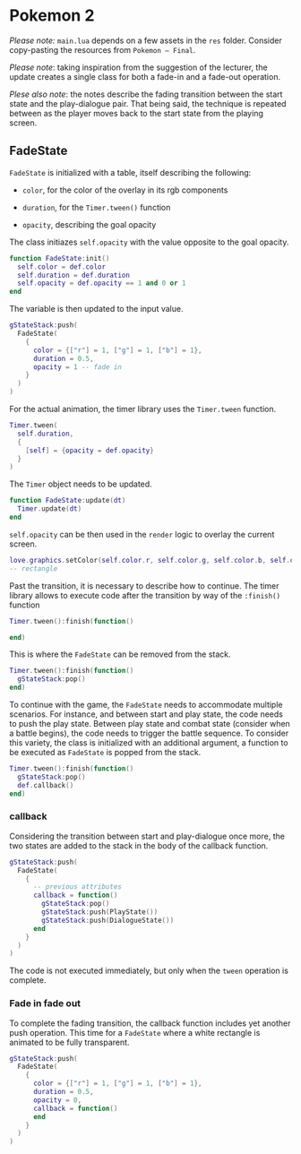 # Pokemon 2

_Please note:_ `main.lua` depends on a few assets in the `res` folder. Consider copy-pasting the resources from `Pokemon — Final`.

_Please note_: taking inspiration from the suggestion of the lecturer, the update creates a single class for both a fade-in and a fade-out operation.

_Plese also note_: the notes describe the fading transition between the start state and the play-dialogue pair. That being said, the technique is repeated between as the player moves back to the start state from the playing screen.

## FadeState

`FadeState` is initialized with a table, itself describing the following:

- `color`, for the color of the overlay in its rgb components

- `duration`, for the `Timer.tween()` function

- `opacity`, describing the goal opacity

The class initiazes `self.opacity` with the value opposite to the goal opacity.

```lua
function FadeState:init()
  self.color = def.color
  self.duration = def.duration
  self.opacity = def.opacity == 1 and 0 or 1
end
```

The variable is then updated to the input value.

```lua
gStateStack:push(
  FadeState(
    {
      color = {["r"] = 1, ["g"] = 1, ["b"] = 1},
      duration = 0.5,
      opacity = 1 -- fade in
    }
  )
)
```

For the actual animation, the timer library uses the `Timer.tween` function.

```lua
Timer.tween(
  self.duration,
  {
    [self] = {opacity = def.opacity}
  }
)
```

The `Timer` object needs to be updated.

```lua
function FadeState:update(dt)
  Timer.update(dt)
end
```

`self.opacity` can be then used in the `render` logic to overlay the current screen.

```lua
love.graphics.setColor(self.color.r, self.color.g, self.color.b, self.opacity)
-- rectangle
```

Past the transition, it is necessary to describe how to continue. The timer library allows to execute code after the transition by way of the `:finish()` function

```lua
Timer.tween():finish(function()

end)
```

This is where the `FadeState` can be removed from the stack.

```lua
Timer.tween():finish(function()
  gStateStack:pop()
end)
```

To continue with the game, the `FadeState` needs to accommodate multiple scenarios. For instance, and between start and play state, the code needs to push the play state. Between play state and combat state (consider when a battle begins), the code needs to trigger the battle sequence. To consider this variety, the class is initialized with an additional argument, a function to be executed as `FadeState` is popped from the stack.

```lua
Timer.tween():finish(function()
  gStateStack:pop()
  def.callback()
end)
```

### callback

Considering the transition between start and play-dialogue once more, the two states are added to the stack in the body of the callback function.

```lua
gStateStack:push(
  FadeState(
    {
      -- previous attributes
      callback = function()
        gStateStack:pop()
        gStateStack:push(PlayState())
        gStateStack:push(DialogueState())
      end
    }
  )
)
```

The code is not executed immediately, but only when the `tween` operation is complete.

### Fade in fade out

To complete the fading transition, the callback function includes yet another push operation. This time for a `FadeState` where a white rectangle is animated to be fully transparent.

```lua
gStateStack:push(
  FadeState(
    {
      color = {["r"] = 1, ["g"] = 1, ["b"] = 1},
      duration = 0.5,
      opacity = 0,
      callback = function()
      end
    }
  )
)
```
